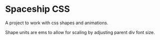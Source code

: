 # Spaceship CSS 

A project to work with css shapes and animations.

Shape units are ems to allow for scaling by adjusting parent div font size.
